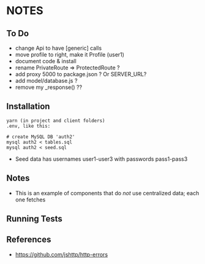 NOTES
=====


## To Do

- change Api to have [generic] calls
- move profile to right, make it Profile (user1)
- document code & install
- rename PrivateRoute => ProtectedRoute ?
- add proxy 5000 to package.json ? Or SERVER_URL?
- add model/database.js ?
- remove my _response() ??


## Installation

```
yarn (in project and client folders)
.env, like this:

# create MySQL DB 'auth2'
mysql auth2 < tables.sql
mysql auth2 < seed.sql
```

- Seed data has usernames user1-user3 with passwords pass1-pass3

## Notes

- This is an example of components that do *not* use centralized data; each one fetches


## Running Tests


## References

- https://github.com/jshttp/http-errors
